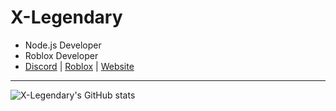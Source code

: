 # X-Legendary
* Node.js Developer
* Roblox Developer
* [Discord](https://discord.com/users/613386247708344322) | [Roblox](https://www.roblox.com/users/718743702/profile) | [Website](https://x-legendary.github.io)
****
![X-Legendary's GitHub stats](https://github-readme-stats.vercel.app/api?username=X-Legendary&show_icons=true&theme=radical)

